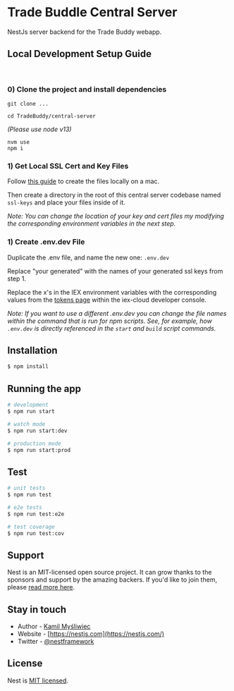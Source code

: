 # Trade Buddle Central Server

NestJs server backend for the Trade Buddy webapp.


## Local Development Setup Guide

<br/>

### 0) Clone the project and install dependencies

```
git clone ...
```

```
cd TradeBuddy/central-server
```

_(Please use node v13)_
```
nvm use
npm i
```

### 1) Get Local SSL Cert and Key Files

Follow [this guide]() to create the files locally on a mac.

Then create a directory in the root of this central server codebase named `ssl-keys` and place your files inside of it. 

_Note: You can change the location of your key and cert files my modifying the corresponding environment variables in the next step._

### 1) Create .env.dev File

Duplicate the .env file, and name the new one: `.env.dev` 

Replace "your generated" with the names of your generated ssl keys from step 1.

Replace the x's in the IEX environment variables with the corresponding values from the [tokens page](https://iexcloud.io/console/tokens) within the iex-cloud developer console.  

_Note: If you want to use a different .env.dev you can change the file names within the command that is run for npm scripts. See, for example, how `.env.dev` is directly referenced in the `start` and `build` script commands._

## Installation

```bash
$ npm install
```

## Running the app

```bash
# development
$ npm run start

# watch mode
$ npm run start:dev

# production mode
$ npm run start:prod
```

## Test

```bash
# unit tests
$ npm run test

# e2e tests
$ npm run test:e2e

# test coverage
$ npm run test:cov
```

## Support

Nest is an MIT-licensed open source project. It can grow thanks to the sponsors and support by the amazing backers. If you'd like to join them, please [read more here](https://docs.nestjs.com/support).

## Stay in touch

- Author - [Kamil Myśliwiec](https://kamilmysliwiec.com)
- Website - [https://nestjs.com](https://nestjs.com/)
- Twitter - [@nestframework](https://twitter.com/nestframework)

## License

  Nest is [MIT licensed](LICENSE).
